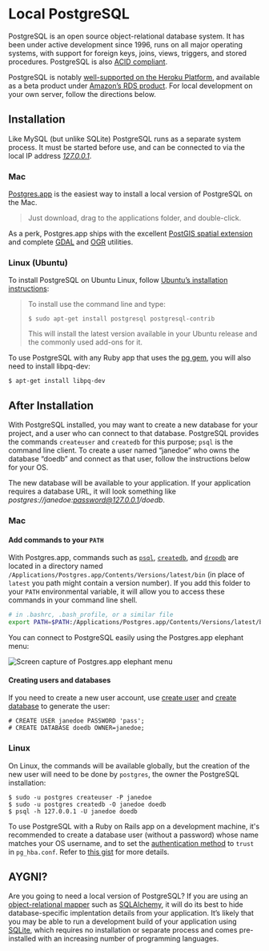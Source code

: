 Local PostgreSQL
====

PostgreSQL is an open source object-relational database system. It has been under active development since 1996, runs on all major operating systems, with support for foreign keys, joins, views, triggers, and stored procedures. PostgreSQL is also [ACID compliant](http://en.wikipedia.org/wiki/ACID).

PostgreSQL is notably [well-supported on the Heroku Platform](https://www.heroku.com/postgres), and available as a beta product under [Amazon’s RDS product](http://aws.amazon.com/rds/postgresql/). For local development on your own server, follow the directions below.

Installation
----

Like MySQL (but unlike SQLite) PostgreSQL runs as a separate system process. It must be started before use, and can be connected to via the local IP address [*127.0.0.1*](http://en.wikipedia.org/wiki/Localhost).

### Mac

[Postgres.app](http://postgresapp.com) is the easiest way to install a local version of PostgreSQL on the Mac.

> Just download, drag to the applications folder, and double-click.

As a perk, Postgres.app ships with the excellent [PostGIS spatial extension](http://postgis.net) and complete [GDAL](http://www.gdal.org/index.html) and [OGR](http://www.gdal.org/ogr/index.html) utilities.

### Linux (Ubuntu)

To install PostgreSQL on Ubuntu Linux, follow [Ubuntu’s installation instructions](https://help.ubuntu.com/community/PostgreSQL#Installation):

> To install use the command line and type:
> 
>     $ sudo apt-get install postgresql postgresql-contrib
> 
> This will install the latest version available in your Ubuntu release and the
> commonly used add-ons for it.

To use PostgreSQL with any Ruby app that uses the [pg gem](https://bitbucket.org/ged/ruby-pg/wiki/Home), you will also need to install libpq-dev:

    $ apt-get install libpq-dev

After Installation
----

With PostgreSQL installed, you may want to create a new database for your project, and a user who can connect to that database. PostgreSQL provides the commands `createuser` and `createdb` for this purpose; `psql` is the command line client. To create a user named “janedoe” who owns the database “doedb” and connect as that user, follow the instructions below for your OS.

The new database will be available to your application. If your application requires a database URL, it will look something like *postgres://janedoe:password@127.0.0.1/doedb*.

### Mac

#### Add commands to your `PATH`

With Postgres.app, commands such as [`psql`](https://www.postgresql.org/docs/current/static/app-psql.html), [`createdb`](https://www.postgresql.org/docs/current/static/app-createdb.html), and [`dropdb`](https://www.postgresql.org/docs/current/static/app-dropdb.html) are located in a directory named `/Applications/Postgres.app/Contents/Versions/latest/bin` (in place of `latest` you path might contain a version number). If you add this folder to your `PATH` environmental variable, it will allow you to access these commands in your command line shell.

```bash
# in .bashrc, .bash_profile, or a similar file
export PATH=$PATH:/Applications/Postgres.app/Contents/Versions/latest/bin
```

You can connect to PostgreSQL easily using the Postgres.app elephant menu:

![Screen capture of Postgres.app elephant menu](images/Postgres.app.jpg)

#### Creating users and databases

If you need to create a new user account, use [create user](http://www.postgresql.org/docs/9.0/static/sql-createuser.html) and [create database](http://www.postgresql.org/docs/9.0/static/sql-createdatabase.html) to generate the user:

    # CREATE USER janedoe PASSWORD 'pass';
    # CREATE DATABASE doedb OWNER=janedoe;

### Linux

On Linux, the commands will be available globally, but the creation of the new user will need to be done by `postgres`, the owner the PostgreSQL installation:

    $ sudo -u postgres createuser -P janedoe
    $ sudo -u postgres createdb -O janedoe doedb
    $ psql -h 127.0.0.1 -U janedoe doedb

To use PostgreSQL with a Ruby on Rails app on a development machine, it's recommended to create a database user (without a password) whose name matches your OS username, and to set the [authentication method](http://www.postgresql.org/docs/9.3/static/auth-methods.html) to `trust` in `pg_hba.conf`. Refer to [this gist](https://gist.github.com/m-mujica/5695856) for more details.


AYGNI?
----

Are you going to need a local version of PostgreSQL? If you are using an [object-relational mapper](http://en.wikipedia.org/wiki/Object-relational_mapping) such as [SQLAlchemy](http://www.sqlalchemy.org), it will do its best to hide database-specific implentation details from your application. It’s likely that you may be able to run a development build of your application using [SQLite](https://sqlite.org), which requires no installation or separate process and comes pre-installed with an increasing number of programming languages.
